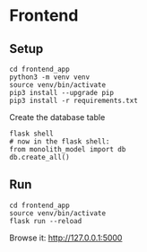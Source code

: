 # Frontend

## Setup

```
cd frontend_app
python3 -m venv venv
source venv/bin/activate
pip3 install --upgrade pip
pip3 install -r requirements.txt
```

Create the database table
```
flask shell
# now in the flask shell:
from monolith_model import db
db.create_all()
```

## Run

```
cd frontend_app
source venv/bin/activate
flask run --reload
```
Browse it: http://127.0.0.1:5000
